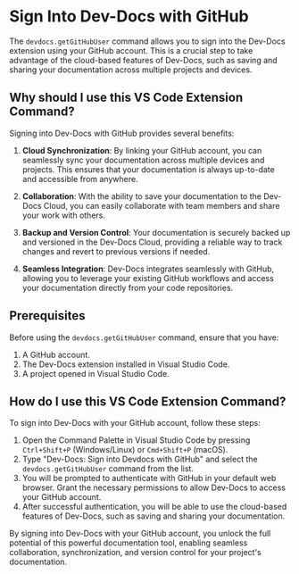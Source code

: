 # Sign Into Dev-Docs with GitHub

The `devdocs.getGitHubUser` command allows you to sign into the Dev-Docs extension using your GitHub account. This is a crucial step to take advantage of the cloud-based features of Dev-Docs, such as saving and sharing your documentation across multiple projects and devices.

## Why should I use this VS Code Extension Command?

Signing into Dev-Docs with GitHub provides several benefits:

1. **Cloud Synchronization**: By linking your GitHub account, you can seamlessly sync your documentation across multiple devices and projects. This ensures that your documentation is always up-to-date and accessible from anywhere.

2. **Collaboration**: With the ability to save your documentation to the Dev-Docs Cloud, you can easily collaborate with team members and share your work with others.

3. **Backup and Version Control**: Your documentation is securely backed up and versioned in the Dev-Docs Cloud, providing a reliable way to track changes and revert to previous versions if needed.

4. **Seamless Integration**: Dev-Docs integrates seamlessly with GitHub, allowing you to leverage your existing GitHub workflows and access your documentation directly from your code repositories.


## Prerequisites

Before using the `devdocs.getGitHubUser` command, ensure that you have:

1. A GitHub account.
2. The Dev-Docs extension installed in Visual Studio Code.
3. A project opened in Visual Studio Code.


## How do I use this VS Code Extension Command?

To sign into Dev-Docs with your GitHub account, follow these steps:

1. Open the Command Palette in Visual Studio Code by pressing `Ctrl+Shift+P` (Windows/Linux) or `Cmd+Shift+P` (macOS).
2. Type "Dev-Docs: Sign into Devdocs with GitHub" and select the `devdocs.getGitHubUser` command from the list.
3. You will be prompted to authenticate with GitHub in your default web browser. Grant the necessary permissions to allow Dev-Docs to access your GitHub account.
4. After successful authentication, you will be able to use the cloud-based features of Dev-Docs, such as saving and sharing your documentation.

By signing into Dev-Docs with your GitHub account, you unlock the full potential of this powerful documentation tool, enabling seamless collaboration, synchronization, and version control for your project's documentation.
  
  